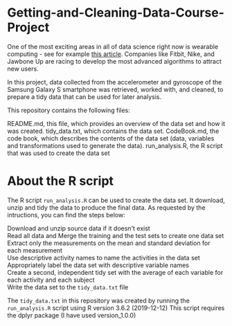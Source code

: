 # Getting-and-Cleaning-Data-Course-Project

One of the most exciting areas in all of data science right now is wearable computing - see for example [this article](http://www.insideactivitytracking.com/data-science-activity-tracking-and-the-battle-for-the-worlds-top-sports-brand/). Companies like Fitbit, Nike, and Jawbone Up are racing to develop the most advanced algorithms to attract new users.

In this project, data collected from the accelerometer and gyroscope of the Samsung Galaxy S smartphone was retrieved, worked with, and cleaned, to prepare a tidy data that can be used for later analysis.

This repository contains the following files:

README.md, this file, which provides an overview of the data set and how it was created.
tidy_data.txt, which contains the data set.
CodeBook.md, the code book, which describes the contents of the data set (data, variables and transformations used to generate the data).
run_analysis.R, the R script that was used to create the data set

# About the R script
The R script `run_analysis.R` can be used to create the data set. 
It download, unzip and tidy the data to produce the final data.
As requested by the intructions, you can find the steps below:

Download and unzip source data if it doesn't exist  
Read all data and Merge the training and the test sets to create one data set  
Extract only the measurements on the mean and standard deviation for each measurement  
Use descriptive activity names to name the activities in the data set  
Appropriately label the data set with descriptive variable names  
Create a second, independent tidy set with the average of each variable for each activity and each subject  
Write the data set to the `tidy_data.txt` file  


The `tidy_data.txt` in this repository was created by running the `run_analysis.R` script using R version 3.6.2 (2019-12-12)
This script requires the dplyr package (I have used version_1.0.0)
